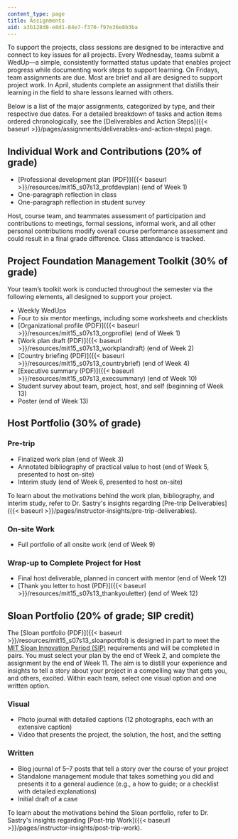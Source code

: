 ```yaml
---
content_type: page
title: Assignments
uid: a3b128d8-e8d1-84e7-f370-f97e36e8b3ba
---
```


To support the projects, class sessions are designed to be interactive and connect to key issues for all projects. Every Wednesday, teams submit a WedUp—a simple, consistently formatted status update that enables project progress while documenting work steps to support learning. On Fridays, team assignments are due. Most are brief and all are designed to support project work. In April, students complete an assignment that distills their learning in the field to share lessons learned with others.

Below is a list of the major assignments, categorized by type, and their respective due dates. For a detailed breakdown of tasks and action items ordered chronologically, see the [Deliverables and Action Steps]({{< baseurl >}}/pages/assignments/deliverables-and-action-steps) page.

Individual Work and Contributions (20% of grade)
------------------------------------------------

*   [Professional development plan (PDF)]({{< baseurl >}}/resources/mit15_s07s13_profdevplan) (end of Week 1)
*   One-paragraph reflection in class
*   One-paragraph reflection in student survey

Host, course team, and teammates assessment of participation and contributions to meetings, formal sessions, informal work, and all other personal contributions modify overall course performance assessment and could result in a final grade difference. Class attendance is tracked.

Project Foundation Management Toolkit (30% of grade)
----------------------------------------------------

Your team’s toolkit work is conducted throughout the semester via the following elements, all designed to support your project.

*   Weekly WedUps
*   Four to six mentor meetings, including some worksheets and checklists
*   [Organizational profile (PDF)]({{< baseurl >}}/resources/mit15_s07s13_orgprofile) (end of Week 1)
*   [Work plan draft (PDF)]({{< baseurl >}}/resources/mit15_s07s13_workplandraft) (end of Week 2)
*   [Country briefing (PDF)]({{< baseurl >}}/resources/mit15_s07s13_countrybrief) (end of Week 4)
*   [Executive summary (PDF)]({{< baseurl >}}/resources/mit15_s07s13_execsummary) (end of Week 10)
*   Student survey about team, project, host, and self (beginning of Week 13)
*   Poster (end of Week 13)

Host Portfolio (30% of grade)
-----------------------------

### Pre-trip

*   Finalized work plan (end of Week 3)
*   Annotated bibliography of practical value to host (end of Week 5, presented to host on-site)
*   Interim study (end of Week 6, presented to host on-site)

To learn about the motivations behind the work plan, bibliography, and interim study, refer to Dr. Sastry's insights regarding [Pre-trip Deliverables]({{< baseurl >}}/pages/instructor-insights/pre-trip-deliverables).

### On-site Work

*   Full portfolio of all onsite work (end of Week 9)

### Wrap-up to Complete Project for Host

*   Final host deliverable, planned in concert with mentor (end of Week 12)
*   [Thank you letter to host (PDF)]({{< baseurl >}}/resources/mit15_s07s13_thankyouletter) (end of Week 12)

Sloan Portfolio (20% of grade; SIP credit)
------------------------------------------

The [Sloan portfolio (PDF)]({{< baseurl >}}/resources/mit15_s07s13_sloanportfol) is designed in part to meet the [MIT Sloan Innovation Period (SIP)](http://mitsloan.mit.edu/student-blogs/mfin-2015/sloan-innovation-period-sip/) requirements and will be completed in pairs. You must select your plan by the end of Week 2, and complete the assignment by the end of Week 11. The aim is to distill your experience and insights to tell a story about your project in a compelling way that gets you, and others, excited. Within each team, select one visual option and one written option.

### Visual

*   Photo journal with detailed captions (12 photographs, each with an extensive caption)
*   Video that presents the project, the solution, the host, and the setting

### Written

*   Blog journal of 5–7 posts that tell a story over the course of your project
*   Standalone management module that takes something you did and presents it to a general audience (e.g., a how to guide; or a checklist with detailed explanations)
*   Initial draft of a case

To learn about the motivations behind the Sloan portfolio, refer to Dr. Sastry's insights regarding [Post-trip Work]({{< baseurl >}}/pages/instructor-insights/post-trip-work).